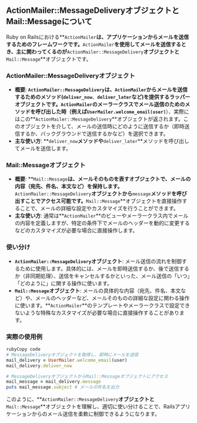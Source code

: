 ## ActionMailer::MessageDeliveryオブジェクトとMail::Messageについて

Ruby on Railsにおける**`ActionMailer`**は、アプリケーションからメールを送信するためのフレームワークです。**`ActionMailer`**を使用してメールを送信するとき、主に関わってくるのが**`ActionMailer::MessageDelivery`**オブジェクトと**`Mail::Message`**オブジェクトです。

### **ActionMailer::MessageDeliveryオブジェクト**

- **概要**: **`ActionMailer::MessageDelivery`**は、**`ActionMailer`**からメールを送信するためのメソッド(**`deliver_now`**、**`deliver_later`**など)を提供するラッパーオブジェクトです。**`ActionMailer`**のメーラークラスでメール送信のためのメソッドを呼び出した時（例えば**`UserMailer.welcome_email(user)`**）、実際にはこの**`ActionMailer::MessageDelivery`**オブジェクトが返されます。このオブジェクトを介して、メールの送信時にどのように送信するか（即時送信するか、バックグラウンドで送信するかなど）を選択できます。
- **主な使い方**: **`deliver_now`**メソッドや**`deliver_later`**メソッドを呼び出してメールを送信します。

### **Mail::Messageオブジェクト**

- **概要**: **`Mail::Message`**は、メールそのものを表すオブジェクトで、メールの内容（宛先、件名、本文など）を保持します。**`ActionMailer::MessageDelivery`**オブジェクトから**`message`**メソッドを呼び出すことでアクセス可能です。**`Mail::Message`**オブジェクトを直接操作することで、メールの詳細な設定やカスタマイズを行うことができます。
- **主な使い方**: 通常は**`ActionMailer`**のビューやメーラークラス内でメールの内容を定義しますが、特定の条件下でメールのヘッダーを動的に変更するなどのカスタマイズが必要な場合に直接操作します。

### **使い分け**

- **`ActionMailer::MessageDelivery`オブジェクト**: メール送信の流れを制御するために使用します。具体的には、メールを即時送信するか、後で送信するか（非同期処理）、送信をキャンセルするかといった、メール送信の「いつ」「どのように」に関する操作に使います。
- **`Mail::Message`オブジェクト**: メールの具体的な内容（宛先、件名、本文など）や、メールのヘッダーなど、メールそのものの詳細な設定に関わる操作に使います。**`ActionMailer`**のテンプレートやメーラークラスで設定できないような特殊なカスタマイズが必要な場合に直接操作することがあります。

### **実際の使用例**

```ruby
rubyCopy code
# MessageDeliveryオブジェクトを取得し、即時にメールを送信
mail_delivery = UserMailer.welcome_email(user)
mail_delivery.deliver_now

# MessageDeliveryオブジェクトからMail::Messageオブジェクトにアクセス
mail_message = mail_delivery.message
puts mail_message.subject # メールの件名を出力

```

このように、**`ActionMailer::MessageDelivery`**オブジェクトと**`Mail::Message`**オブジェクトを理解し、適切に使い分けることで、Railsアプリケーションからのメール送信を柔軟に制御できるようになります。